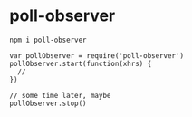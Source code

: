 # poll-observer

`npm i poll-observer`


```
var pollObserver = require('poll-observer')
pollObserver.start(function(xhrs) {
  //
})

// some time later, maybe
pollObserver.stop()
```
